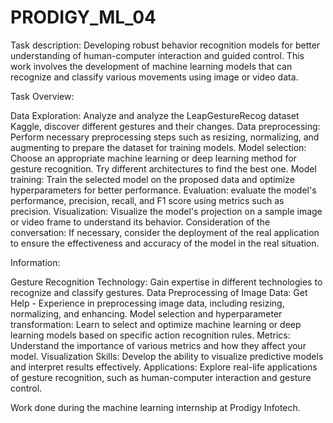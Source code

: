 # PRODIGY_ML_04

Task description:
Developing robust behavior recognition models for better understanding of human-computer interaction and guided control. This work involves the development of machine learning models that can recognize and classify various movements using image or video data.

Task Overview:

Data Exploration: Analyze and analyze the LeapGestureRecog dataset Kaggle, discover different gestures and their changes.
Data preprocessing: Perform necessary preprocessing steps such as resizing, normalizing, and augmenting to prepare the dataset for training models.
Model selection: Choose an appropriate machine learning or deep learning method for gesture recognition. Try different architectures to find the best one.
Model training: Train the selected model on the proposed data and optimize hyperparameters for better performance.
Evaluation: evaluate the model's performance, precision, recall, and F1 score using metrics such as precision.
Visualization: Visualize the model's projection on a sample image or video frame to understand its behavior.
Consideration of the conversation: If necessary, consider the deployment of the real application to ensure the effectiveness and accuracy of the model in the real situation.

Information:

Gesture Recognition Technology: Gain expertise in different technologies to recognize and classify gestures.
Data Preprocessing of Image Data: Get Help - Experience in preprocessing image data, including resizing, normalizing, and enhancing.
Model selection and hyperparameter transformation: Learn to select and optimize machine learning or deep learning models based on specific action recognition rules.
Metrics: Understand the importance of various metrics and how they affect your model.
Visualization Skills: Develop the ability to visualize predictive models and interpret results effectively.
Applications: Explore real-life applications of gesture recognition, such as human-computer interaction and gesture control.

Work done during the machine learning internship at Prodigy Infotech.
